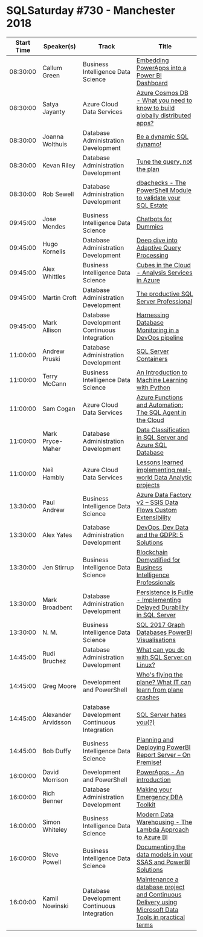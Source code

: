 # SQLSaturday #730 - Manchester 2018
Start Time|Speaker(s)|Track|Title
---|---|---|---
08:30:00|Callum Green|Business Intelligence  Data Science|[Embedding PowerApps into a Power BI Dashboard](73189.md)
08:30:00|Satya Jayanty|Azure  Cloud Data Services|[Azure Cosmos DB - What you need to know to build globally distributed apps?](80268.md)
08:30:00|Joanna Wolthuis|Database Administration  Development|[Be a dynamic SQL dynamo!](80496.md)
08:30:00|Kevan Riley|Database Administration  Development|[Tune the query, not the plan](80869.md)
08:30:00|Rob Sewell|Database Administration  Development|[dbachecks - The PowerShell Module to validate your SQL Estate](82352.md)
09:45:00|Jose Mendes|Business Intelligence  Data Science|[Chatbots for Dummies](71568.md)
09:45:00|Hugo Kornelis|Database Administration  Development|[Deep dive into Adaptive Query Processing](78821.md)
09:45:00|Alex Whittles|Business Intelligence  Data Science|[Cubes in the Cloud - Analysis Services in Azure](80579.md)
09:45:00|Martin Croft|Database Administration  Development|[The productive SQL Server Professional](80780.md)
09:45:00|Mark Allison|Database Development  Continuous Integration|[Harnessing Database Monitoring in a DevOps pipeline](83949.md)
11:00:00|Andrew Pruski|Database Administration  Development|[SQL Server  Containers](71666.md)
11:00:00|Terry McCann|Business Intelligence  Data Science|[An Introduction to Machine Learning with Python](75810.md)
11:00:00|Sam Cogan|Azure  Cloud Data Services|[Azure Functions and Automation: The SQL Agent in the Cloud](77757.md)
11:00:00|Mark Pryce-Maher|Database Administration  Development|[Data Classification in SQL Server and Azure SQL Database](82227.md)
11:00:00|Neil Hambly|Azure  Cloud Data Services|[Lessons learned implementing real-world Data Analytic projects](82421.md)
13:30:00|Paul Andrew|Business Intelligence  Data Science|[Azure Data Factory v2 – SSIS Data Flows  Custom Extensibility](72454.md)
13:30:00|Alex Yates|Database Administration  Development|[DevOps, Dev Data and the GDPR: 5 Solutions](74303.md)
13:30:00|Jen Stirrup|Business Intelligence  Data Science|[Blockchain Demystified for Business Intelligence Professionals](74623.md)
13:30:00|Mark Broadbent|Database Administration  Development|[Persistence is Futile - Implementing Delayed Durability in SQL Server](78015.md)
13:30:00|N. M.|Business Intelligence  Data Science|[SQL 2017 Graph Databases  PowerBI Visualisations](83621.md)
14:45:00|Rudi Bruchez|Database Administration  Development|[What can you do with SQL Server on Linux?](71684.md)
14:45:00|Greg Moore|Development and PowerShell|[Who's flying the plane? What IT can learn from plane crashes](72550.md)
14:45:00|Alexander Arvidsson|Database Development  Continuous Integration|[SQL Server hates you(?)](72837.md)
14:45:00|Bob Duffy|Business Intelligence  Data Science|[Planning and Deploying PowerBI Report Server – On Premise!](74246.md)
16:00:00|David Morrison|Development and PowerShell|[PowerApps - An introduction](71817.md)
16:00:00|Rich Benner|Database Administration  Development|[Making your Emergency DBA Toolkit](72466.md)
16:00:00|Simon Whiteley|Business Intelligence  Data Science|[Modern Data Warehousing - The Lambda Approach to Azure BI](74221.md)
16:00:00|Steve Powell|Business Intelligence  Data Science|[Documenting the data models in your SSAS and PowerBI Solutions](77677.md)
16:00:00|Kamil Nowinski|Database Development  Continuous Integration|[Maintenance a database project and Continuous Delivery using Microsoft Data Tools in practical terms](80129.md)
